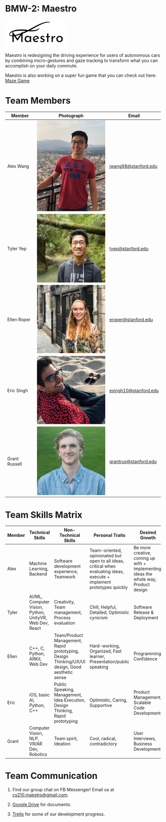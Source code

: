 # BMW-2: Maestro

<img src="images/finalLogo.png" alt="maestro logo" width="200">

Maestro is redesigning the driving experience for users of autonomous cars by combining micro-gestures and gaze tracking to transform what you can accomplish on your daily commute.

Maestro is also working on a super fun game that you can check out here:
[Maze Game](http://35.239.36.68:3000)

# Team Members
Member | Photograph | Email
--- | --- | ---
Alex Wang | <img src="/images/alex.jpg" alt="Alex Wang" width="250"> | jwang98@stanford.edu
Tyler Yep | <img src="/images/tyler.png" alt="Tyler Yep" width="250"> | tyep@stanford.edu
Ellen Roper| <img src="/images/ellen.jpg" alt="Ellen Roper" width="250"> | eroper@stanford.edu
Eric Singh | <img src="/images/eric.jpg" alt="Eric Singh" width="250"> | esingh10@stanford.edu
Grant Russell | <img src="/images/grant.jpg" alt="Grant Russell" width="250"> | grantrus@stanford.edu

# Team Skills Matrix

Member | Technical Skills | Non-Technical Skills | Personal Traits | Desired Growth | Weaknesses | Hat
--- | --- | --- | --- | --- | --- | ---
Alex | Machine Learning, Backend | Software development experience, Teamwork | Team-oriented, opinionated but open to all ideas, critical when evaluating ideas, execute + implement prototypes quickly | Be more creative, coming up with + implementing ideas the whole way, Product design | Can be stubborn, Limited creativity in areas that I lack experience in | Black Hat
Tyler | AI/ML, Computer Vision, Python, UnityVR, Web Dev, React | Creativity, Team management, Process evaluation | Chill, Helpful, Detailed, Optimistic cynicism | Software Release & Deployment | Gets caught up in unimportant details | Green Hat
Ellen | C++, C, Python, ARKit, Web Dev | Team/Product Management, Rapid prototyping, Design Thinking/UX/UI design, Good aesthetic sense | Hard-working, Organized, Fast learner, Presentation/public speaking | Programming, Confidence | Programming | Blue Hat
Eric | iOS, basic AI, Python, C++ | Public Speaking, Management, Idea Execution, Design Thinking, Rapid prototyping | Optimistic, Caring, Supportive | Product Management, Scalable Code Development | Stubborn, Limited Software Development | Yellow Hat
Grant | Computer Vision, NLP, VR/AR Dev, Robotics | Team spirit, Ideation | Cool, radical, contradictory | User Interviews, Business Development | Organization | Green Hat

# Team Communication
1. Find our group chat on FB Messenger! Email us at [cs210.maestro@gmail.com](cs210.maestro@gmail.com).

2. [Google Drive](https://drive.google.com/drive/folders/1cV6B6hpXUVpouP2769PhZ1-WBeDPmWPm?usp=sharing) for documents.

3. [Trello](https://trello.com/b/2UA5CBuz/maestro) for some of our development progress.

